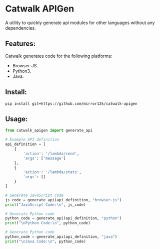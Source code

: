 # Catwalk APIGen
A utility to quickly generate api modules for other languages without any dependencies.

## Features:
Catwalk generates code for the following platforms:
- Browser-JS.
- Python3.
- Java.


## Install:
`pip install git+https://github.com/mirror12k/catwalk-apigen`

## Usage:
```py
from catwalk_apigen import generate_api

# Example API definition
api_definition = [
    {
        'action': '/lambda/send',
        'args': ['message']
    },
    {
        'action': '/lambda/stats',
        'args': []
    }
]

# Generate JavaScript code
js_code = generate_api(api_definition, "browser-js")
print("JavaScript Code:\n", js_code)

# Generate Python code
python_code = generate_api(api_definition, "python")
print("\nPython Code:\n", python_code)

# Generate Python code
python_code = generate_api(api_definition, "java")
print("\nJava Code:\n", python_code)
```

